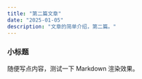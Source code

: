 ```yaml
---
title: "第二篇文章"
date: "2025-01-05"
description: "文章的简单介绍，第二篇。"
---
```


### 小标题

随便写点内容，测试一下 Markdown 渲染效果。